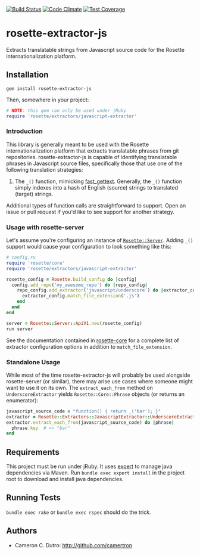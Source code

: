 [![Build Status](https://travis-ci.org/rosette-proj/rosette-extractor-js.svg?branch=master)](https://travis-ci.org/rosette-proj/rosette-extractor-js) [![Code Climate](https://codeclimate.com/github/rosette-proj/rosette-extractor-js/badges/gpa.svg)](https://codeclimate.com/github/rosette-proj/rosette-extractor-js) [![Test Coverage](https://codeclimate.com/github/rosette-proj/rosette-extractor-js/badges/coverage.svg)](https://codeclimate.com/github/rosette-proj/rosette-extractor-js/coverage)

rosette-extractor-js
====================

Extracts translatable strings from Javascript source code for the Rosette internationalization platform.

## Installation

`gem install rosette-extractor-js`

Then, somewhere in your project:

```ruby
# NOTE: this gem can only be used under jRuby
require 'rosette/extractors/javascript-extractor'
```

### Introduction

This library is generally meant to be used with the Rosette internationalization platform that extracts translatable phrases from git repositories. rosette-extractor-js is capable of identifying translatable phrases in Javascript source files, specifically those that use one of the following translation strategies:

1. The `_()` function, mimicking [fast_gettext](https://github.com/grosser/fast_gettext). Generally, the `_()` function simply indexes into a hash of English (source) strings to translated (target) strings.

Additional types of function calls are straightforward to support. Open an issue or pull request if you'd like to see support for another strategy.

### Usage with rosette-server

Let's assume you're configuring an instance of [`Rosette::Server`](https://github.com/rosette-proj/rosette-server). Adding `_()` support would cause your configuration to look something like this:

```ruby
# config.ru
require 'rosette/core'
require 'rosette/extractors/javascript-extractor'

rosette_config = Rosette.build_config do |config|
  config.add_repo('my_awesome_repo') do |repo_config|
    repo_config.add_extractor('javascript/underscore') do |extractor_config|
      extractor_config.match_file_extension('.js')
    end
  end
end

server = Rosette::Server::ApiV1.new(rosette_config)
run server
```

See the documentation contained in [rosette-core](https://github.com/rosette-proj/rosette-core) for a complete list of extractor configuration options in addition to `match_file_extension`.

### Standalone Usage

While most of the time rosette-extractor-js will probably be used alongside rosette-server (or similar), there may arise use cases where someone might want to use it on its own. The `extract_each_from` method on `UnderscoreExtractor` yields `Rosette::Core::Phrase` objects (or returns an enumerator):

```ruby
javascript_source_code = "function() { return _('bar'); }"
extractor = Rosette::Extractors::JavascriptExtractor::UnderscoreExtractor.new
extractor.extract_each_from(javascript_source_code) do |phrase|
  phrase.key  # => "bar"
end
```

## Requirements

This project must be run under jRuby. It uses [expert](https://github.com/camertron/expert) to manage java dependencies via Maven. Run `bundle exec expert install` in the project root to download and install java dependencies.

## Running Tests

`bundle exec rake` or `bundle exec rspec` should do the trick.

## Authors

* Cameron C. Dutro: http://github.com/camertron
